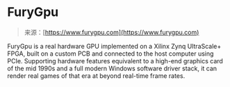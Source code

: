 <!--yml
category: 未分类
date: 2024-05-29 12:43:42
-->

# FuryGpu

> 来源：[https://www.furygpu.com](https://www.furygpu.com)

FuryGpu is a real hardware GPU implemented on a Xilinx Zynq UltraScale+ FPGA, built on a custom PCB and connected to the host computer using PCIe. Supporting hardware features equivalent to a high-end graphics card of the mid 1990s and a full modern Windows software driver stack, it can render real games of that era at beyond real-time frame rates.